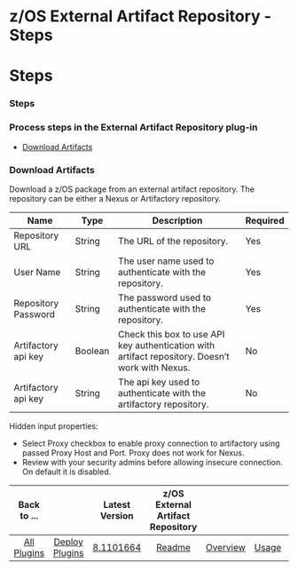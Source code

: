 
z/OS External Artifact Repository - Steps
=========================================

# Steps


### Steps




>



### Process steps in the External Artifact Repository plug-in

* [Download Artifacts](#download_from_repository)


### Download Artifacts

Download a z/OS package from an external artifact repository. The repository can be either a Nexus or Artifactory repository.


| Name | Type | Description | Required |
| --- | --- | --- | --- |
| Repository URL | String | The URL of the repository. | Yes |
| User Name | String | The user name used to authenticate with the repository. | Yes |
| Repository Password | String | The password used to authenticate with the repository. | Yes |
| Artifactory api key | Boolean | Check this box to use API key authentication with artifact repository. Doesn’t work with Nexus. | No |
| Artifactory api key | String | The api key used to authenticate with the artifactory repository. | No |

Hidden input properties:

* Select Proxy checkbox to enable proxy connection to artifactory using passed Proxy Host and Port. Proxy does not work for Nexus.
* Review with your security admins before allowing insecure connection. On default it is disabled.

|Back to ...||Latest Version|z/OS External Artifact Repository ||||
| :---: | :---: | :---: | :---: | :---: | :---: | :---: |
|[All Plugins](../../index.md)|[Deploy Plugins](../README.md)|[8.1101664](https://raw.githubusercontent.com/UrbanCode/IBM-UCD-PLUGINS/main/files/zOS-external-artifact-download/ExtArtRepo-8.1101664.zip)|[Readme](README.md)|[Overview](overview.md)|[Usage](usage.md)|[Downloads](downloads.md)|
